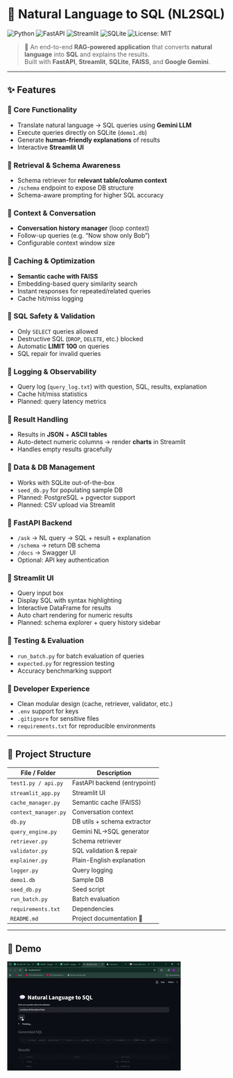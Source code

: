 # 💬 Natural Language to SQL (NL2SQL)

![Python](https://img.shields.io/badge/Python-3.11-blue.svg)
![FastAPI](https://img.shields.io/badge/FastAPI-🚀-green.svg)
![Streamlit](https://img.shields.io/badge/Streamlit-App-red.svg)
![SQLite](https://img.shields.io/badge/Database-SQLite-lightgrey.svg)
![License: MIT](https://img.shields.io/badge/License-MIT-yellow.svg)

> 🧠 An end-to-end **RAG-powered application** that converts **natural language** into **SQL** and explains the results.  
> Built with **FastAPI**, **Streamlit**, **SQLite**, **FAISS**, and **Google Gemini**.  

---

## ✨ Features

### 🔹 Core Functionality
- Translate natural language → SQL queries using **Gemini LLM**  
- Execute queries directly on SQLite (`demo1.db`)  
- Generate **human-friendly explanations** of results  
- Interactive **Streamlit UI**  

### 🔹 Retrieval & Schema Awareness
- Schema retriever for **relevant table/column context**  
- `/schema` endpoint to expose DB structure  
- Schema-aware prompting for higher SQL accuracy  

### 🔹 Context & Conversation
- **Conversation history manager** (loop context)  
- Follow-up queries (e.g. “Now show only Bob”)  
- Configurable context window size  

### 🔹 Caching & Optimization
- **Semantic cache with FAISS**  
- Embedding-based query similarity search  
- Instant responses for repeated/related queries  
- Cache hit/miss logging  

### 🔹 SQL Safety & Validation
- Only `SELECT` queries allowed  
- Destructive SQL (`DROP`, `DELETE`, etc.) blocked  
- Automatic **LIMIT 100** on queries  
- SQL repair for invalid queries  

### 🔹 Logging & Observability
- Query log (`query_log.txt`) with question, SQL, results, explanation  
- Cache hit/miss statistics  
- Planned: query latency metrics  

### 🔹 Result Handling
- Results in **JSON** + **ASCII tables**  
- Auto-detect numeric columns → render **charts** in Streamlit  
- Handles empty results gracefully  

### 🔹 Data & DB Management
- Works with SQLite out-of-the-box  
- `seed_db.py` for populating sample DB  
- Planned: PostgreSQL + pgvector support  
- Planned: CSV upload via Streamlit  

### 🔹 FastAPI Backend
- `/ask` → NL query → SQL + result + explanation  
- `/schema` → return DB schema  
- `/docs` → Swagger UI  
- Optional: API key authentication  

### 🔹 Streamlit UI
- Query input box  
- Display SQL with syntax highlighting  
- Interactive DataFrame for results  
- Auto chart rendering for numeric results  
- Planned: schema explorer + query history sidebar  

### 🔹 Testing & Evaluation
- `run_batch.py` for batch evaluation of queries  
- `expected.py` for regression testing  
- Accuracy benchmarking support  

### 🔹 Developer Experience
- Clean modular design (cache, retriever, validator, etc.)  
- `.env` support for keys  
- `.gitignore` for sensitive files  
- `requirements.txt` for reproducible environments  

---


## 📂 Project Structure

| File / Folder       | Description |
|---------------------|-------------|
| `test1.py / api.py` | FastAPI backend (entrypoint) |
| `streamlit_app.py`  | Streamlit UI |
| `cache_manager.py`  | Semantic cache (FAISS) |
| `context_manager.py`| Conversation context |
| `db.py`             | DB utils + schema extractor |
| `query_engine.py`   | Gemini NL→SQL generator |
| `retriever.py`      | Schema retriever |
| `validator.py`      | SQL validation & repair |
| `explainer.py`      | Plain-English explanation |
| `logger.py`         | Query logging |
| `demo1.db`          | Sample DB |
| `seed_db.py`        | Seed script |
| `run_batch.py`      | Batch evaluation |
| `requirements.txt`  | Dependencies |
| `README.md`         | Project documentation 🚀 |

---
## 🎥 Demo

![NL to SQL Demo](NL_to_SQL_demo.gif)

